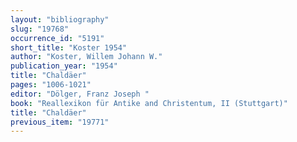 ```yaml
---
layout: "bibliography"
slug: "19768"
occurrence_id: "5191"
short_title: "Koster 1954"
author: "Koster, Willem Johann W."
publication_year: "1954"
title: "Chaldäer"
pages: "1006-1021"
editor: "Dölger, Franz Joseph "
book: "Reallexikon für Antike and Christentum, II (Stuttgart)"
title: "Chaldäer"
previous_item: "19771"
---
```

